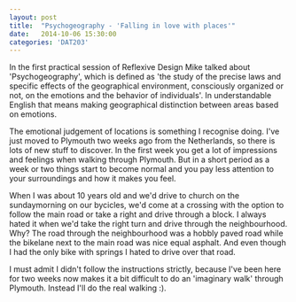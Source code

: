 ```yaml
---
layout: post
title:  "Psychogeography - 'Falling in love with places'"
date:   2014-10-06 15:30:00
categories: 'DAT203'
---
```


In the first practical session of Reflexive Design Mike talked about 'Psychogeography', which is defined as 'the study of the precise laws and specific effects of the geographical environment, consciously organized or not, on the emotions and the behavior of individuals'. In understandable English that means making geographical distinction between areas based on emotions.

The emotional judgement of locations is something I recognise doing. I've just moved to Plymouth two weeks ago from the Netherlands, so there is lots of new stuff to discover. In the first week you get a lot of impressions and feelings when walking through Plymouth. But in a short period as a week or two things start to become normal and you pay less attention to your surroundings and how it makes you feel. 

When I was about 10 years old and we'd drive to church on the sundaymorning on our bycicles, we'd come at a crossing with the option to follow the main road or take a right and drive through a block. I always hated it when we'd take the right turn and drive through the neighbourhood. Why? The road through the neighbourhood was a hobbly paved road while the bikelane next to the main road was nice equal asphalt. And even though I had the only bike with springs I hated to drive over that road.

I must admit I didn't follow the instructions strictly, because I've been here for two weeks now makes it a bit difficult to do an 'imaginary walk' through Plymouth. Instead I'll do the real walking :). 	
